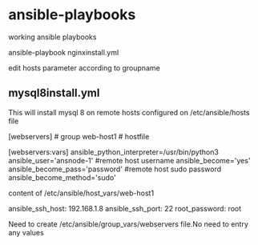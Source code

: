 # ansible-playbooks
working ansible playbooks


ansible-playbook nginxinstall.yml

edit hosts parameter according to groupname

mysql8install.yml
---------------------

This will install mysql 8 on remote hosts configured on /etc/ansible/hosts file


[webservers] # group
web-host1 # hostfile

[webservers:vars]
ansible_python_interpreter=/usr/bin/python3
ansible_user='ansnode-1'  #remote host username
ansible_become='yes' 
ansible_become_pass='password' #remote host sudo password 
ansible_become_method='sudo'

content of /etc/ansible/host_vars/web-host1 

ansible_ssh_host: 192.168.1.8
ansible_ssh_port: 22
root_password: root

Need to create  /etc/ansible/group_vars/webservers file.No need to entry any values
